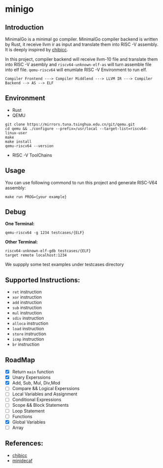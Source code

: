 # minigo

## Introduction

MinimalGo is a minimal go compiler. MinimalGo compiler backend is written by Rust, it receive llvm ir as input and translate them into RISC -V assembly. It is deeply inspired by [chibicc](https://github.com/rui314/chibicc).  
  
In this project, compiler backend will receive llvm-10 file and translate them into RISC -V asembly and `riscv64-unknown-elf-as` will turn assemble file into elf file. `qemu-riscv64` will enumlate RISC -V Environment to run elf.

```
Compiler Frontend ---> Compiler Middlend ---> LLVM IR ---> Compiler Backend --> AS --> ELF
```

## Environment
- Rust
- QEMU 
```
git clone https://mirrors.tuna.tsinghua.edu.cn/git/qemu.git
cd qemu && ./configure --prefix=/usr/local --target-list=riscv64-linux-user
make
make install
qemu-riscv64 --version
```
- RISC -V ToolChains

## Usage
You can use following commond to run this project and generate RISC-V64 assembly:
  
```
make run PROG={your example}
```  

## Debug

**One Terminal:**
```shell
qemu-riscv64 -g 1234 testcases/{ELF}
```

**Other Terminal:**
```shell
riscv64-unknown-elf-gdb testcases/{ELF}
target remote localhost:1234
```

  
We suppply some test examples under testcases directory

## Supported Instructions:
- `ret` instruction
- `xor` instruction
- `add` instruction
- `sub` instruction
- `mul` instruction
- `sdiv` instruction
- `alloca` instruction
- `load` instruction
- `store` instruction
- `icmp` instruction
- `br` instruction


## RoadMap
- [x] Return `main` function
- [x] Unary Experssions
- [x] Add, Sub, Mul, Div,Mod
- [ ] Compare && Logical Experssions
- [ ] Local Variables and Assignment
- [ ] Conditional Expressions
- [ ] Scope && Block Statements
- [ ] Loop Statement
- [ ] Functions
- [x] Global Variables
- [ ] Array

## References:
- [chibicc](https://github.com/rui314/chibicc)
- [minidecaf](https://decaf-lang.github.io/minidecaf-tutorial/)
